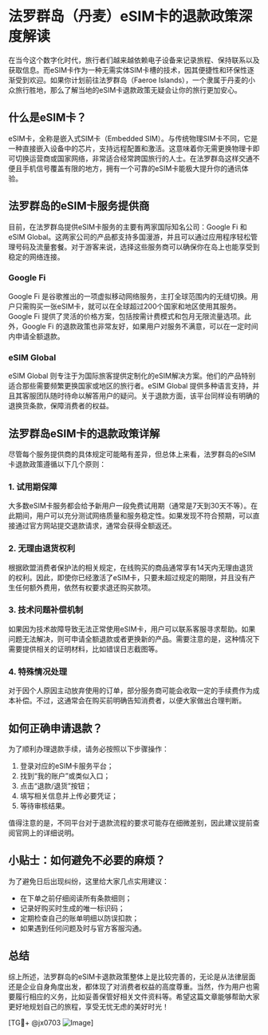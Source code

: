 # 法罗群岛（丹麦）eSIM卡的退款政策深度解读

在当今这个数字化时代，旅行者们越来越依赖电子设备来记录旅程、保持联系以及获取信息。而eSIM卡作为一种无需实体SIM卡槽的技术，因其便捷性和环保性逐渐受到欢迎。如果你计划前往法罗群岛（Faeroe Islands），一个隶属于丹麦的小众旅行胜地，那么了解当地的eSIM卡退款政策无疑会让你的旅行更加安心。

## 什么是eSIM卡？

eSIM卡，全称是嵌入式SIM卡（Embedded SIM）。与传统物理SIM卡不同，它是一种直接嵌入设备中的芯片，支持远程配置和激活。这意味着你无需更换物理卡即可切换运营商或国家网络，非常适合经常跨国旅行的人士。在法罗群岛这样交通不便且手机信号覆盖有限的地方，拥有一个可靠的eSIM卡能极大提升你的通讯体验。

## 法罗群岛的eSIM卡服务提供商

目前，在法罗群岛提供eSIM卡服务的主要有两家国际知名公司：Google Fi 和 eSIM Global。这两家公司的产品都支持多国漫游，并且可以通过应用程序轻松管理号码及流量套餐。对于游客来说，选择这些服务商可以确保你在岛上也能享受到稳定的网络连接。

### Google Fi
Google Fi 是谷歌推出的一项虚拟移动网络服务，主打全球范围内的无缝切换。用户只需购买一张eSIM卡，就可以在全球超过200个国家和地区使用其服务。Google Fi 提供了灵活的价格方案，包括按需计费模式和包月无限流量选项。此外，Google Fi 的退款政策也非常友好，如果用户对服务不满意，可以在一定时间内申请全额退款。

### eSIM Global
eSIM Global 则专注于为国际旅客提供定制化的eSIM解决方案。他们的产品特别适合那些需要频繁更换国家或地区的旅行者。eSIM Global 提供多种语言支持，并且其客服团队随时待命以解答用户的疑问。关于退款方面，该平台同样设有明确的退换货条款，保障消费者的权益。

## 法罗群岛eSIM卡的退款政策详解

尽管每个服务提供商的具体规定可能略有差异，但总体上来看，法罗群岛的eSIM卡退款政策遵循以下几个原则：

### 1. 试用期保障
大多数eSIM卡服务都会给予新用户一段免费试用期（通常是7天到30天不等）。在此期间，用户可以充分测试网络质量和服务稳定性。如果发现不符合预期，可以直接通过官方网站提交退款请求，通常会获得全额返还。

### 2. 无理由退货权利
根据欧盟消费者保护法的相关规定，在线购买的商品通常享有14天内无理由退货的权利。因此，即使你已经激活了eSIM卡，只要未超过规定的期限，并且没有产生任何额外费用，依然有权要求退还购买款项。

### 3. 技术问题补偿机制
如果因为技术故障导致无法正常使用eSIM卡，用户可以联系客服寻求帮助。如果问题无法解决，则可申请全额退款或者更换新的产品。需要注意的是，这种情况下需要提供相关的证明材料，比如错误日志截图等。

### 4. 特殊情况处理
对于因个人原因主动放弃使用的订单，部分服务商可能会收取一定的手续费作为成本补偿。不过，这通常会在购买前明确告知消费者，以便大家做出合理判断。

## 如何正确申请退款？

为了顺利办理退款手续，请务必按照以下步骤操作：

1. 登录对应的eSIM卡服务平台；
2. 找到“我的账户”或类似入口；
3. 点击“退款/退货”按钮；
4. 填写相关信息并上传必要凭证；
5. 等待审核结果。

值得注意的是，不同平台对于退款流程的要求可能存在细微差别，因此建议提前查阅官网上的详细说明。

## 小贴士：如何避免不必要的麻烦？

为了避免日后出现纠纷，这里给大家几点实用建议：

- 在下单之前仔细阅读所有条款细则；
- 记录好购买时生成的唯一标识码；
- 定期检查自己的账单明细以防误扣款；
- 如果遇到任何问题及时与官方客服沟通。

## 总结

综上所述，法罗群岛的eSIM卡退款政策整体上是比较完善的，无论是从法律层面还是企业自身角度出发，都体现了对消费者权益的高度尊重。当然，作为用户也需要履行相应的义务，比如妥善保管好相关文件资料等。希望这篇文章能够帮助大家更好地规划自己的旅程，享受无忧无虑的美好时光！

[TG💪+ @jx0703 ![Image](https://github.com/user-attachments/assets/dbca1d08-cadb-493c-b0ec-ad6f7a83f270)]